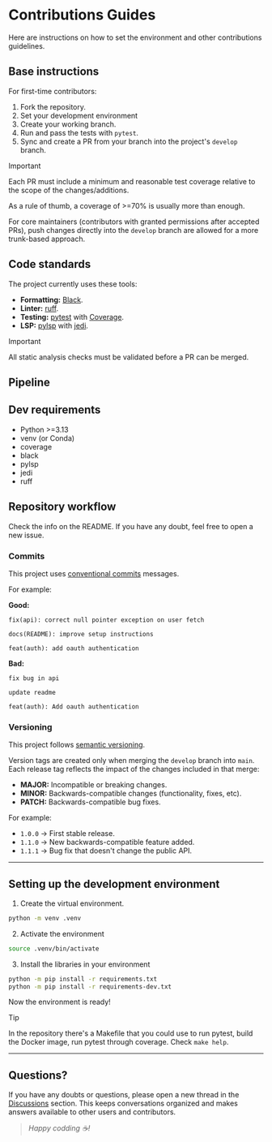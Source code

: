 # Contributions Guides

Here are instructions on how to set the environment and other contributions
guidelines.

## Base instructions

For first-time contributors:

1. Fork the repository.
2. Set your development environment
3. Create your working branch.
4. Run and pass the tests with `pytest`.
5. Sync and create a PR from your branch into the project's `develop` branch.

> [!IMPORTANT]
>
> Each PR must include a minimum and reasonable test coverage relative to the
> scope of the changes/additions.
>
> As a rule of thumb, a coverage of >=70% is usually more than enough.

For core maintainers (contributors with granted permissions after accepted PRs),
push changes directly into the `develop` branch are allowed for a more
trunk-based approach.

## Code standards

The project currently uses these tools:

- **Formatting:** [Black](https://github.com/psf/black).
- **Linter:** [ruff](https://github.com/astral-sh/ruff).
- **Testing:** [pytest](https://github.com/pytest-dev/pytest) with
  [Coverage](https://coverage.readthedocs.io).
- **LSP:** [pylsp](https://github.com/python-lsp/python-lsp-server) with
  [jedi](https://github.com/davidhalter/jedi).

> [!IMPORTANT]
>
> All static analysis checks must be validated before a PR can be merged.

## Pipeline

## Dev requirements

- Python >=3.13
- venv (or Conda)
- coverage
- black
- pylsp
- jedi
- ruff

## Repository workflow

Check the info on the README. If you have any doubt, feel free to open a new
issue.

### Commits

This project uses
[conventional commits](https://www.conventionalcommits.org/en/v1.0.0/) messages.

For example:

**Good:**

```
fix(api): correct null pointer exception on user fetch
```

```
docs(README): improve setup instructions
```

```
feat(auth): add oauth authentication
```

**Bad:**

```
fix bug in api
```

```
update readme
```

```
feat(auth): Add oauth authentication

```

### Versioning

This project follows [semantic versioning](https://semver.org).

Version tags are created only when merging the `develop` branch into `main`.
Each release tag reflects the impact of the changes included in that merge:

- **MAJOR:** Incompatible or breaking changes.
- **MINOR:** Backwards-compatible changes (functionality, fixes, etc).
- **PATCH:** Backwards-compatible bug fixes.

For example:

- `1.0.0` -> First stable release.
- `1.1.0` -> New backwards-compatible feature added.
- `1.1.1` -> Bug fix that doesn't change the public API.

---

## Setting up the development environment

1. Create the virtual environment.

```bash
python -m venv .venv
```

2. Activate the environment

```bash
source .venv/bin/activate
```

3. Install the libraries in your environment

```bash
python -m pip install -r requirements.txt
python -m pip install -r requirements-dev.txt
```

Now the environment is ready!

> [!TIP]
>
> In the repository there's a Makefile that you could use to run pytest, build
> the Docker image, run pytest through coverage. Check `make help`.

---

## Questions?

If you have any doubts or questions, please open a new thread in the
[Discussions](https://github.com/polirritmico/LabDevops/discussions) section.
This keeps conversations organized and makes answers available to other users
and contributors.

> _Happy codding ☕!_
